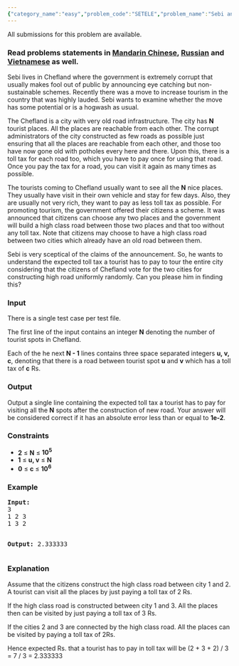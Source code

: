 ```yaml
---
{"category_name":"easy","problem_code":"SETELE","problem_name":"Sebi and the corrupt goverment","languages_supported":{"0":"ADA","1":"ASM","2":"BASH","3":"BF","4":"C","5":"C99 strict","6":"CAML","7":"CLOJ","8":"CLPS","9":"CPP 4.3.2","10":"CPP 4.9.2","11":"CPP14","12":"CS2","13":"D","14":"ERL","15":"FORT","16":"FS","17":"GO","18":"HASK","19":"ICK","20":"ICON","21":"JAVA","22":"JS","23":"LISP clisp","24":"LISP sbcl","25":"LUA","26":"NEM","27":"NICE","28":"NODEJS","29":"PAS fpc","30":"PAS gpc","31":"PERL","32":"PERL6","33":"PHP","34":"PIKE","35":"PRLG","36":"PYPY","37":"PYTH","38":"PYTH 3.4","39":"RUBY","40":"SCALA","41":"TCL","42":"TEXT"},"max_timelimit":1,"source_sizelimit":50000,"problem_author":"iscsi ","problem_tester":"kevinsogo","date_added":"15-11-2016","tags":{"0":"cook76","1":"easy","2":"iscsi","3":"union"},"editorial_url":"http://discuss.codechef.com/problems/SETELE","time":{"view_start_date":1479666600,"submit_start_date":1479666600,"visible_start_date":1479666600,"end_date":1735669800},"layout":"problem"}
---
```

<span class="solution-visible-txt">All submissions for this problem are available.</span><h3> Read problems statements in <a target="_blank" href="http://www.codechef.com/download/translated/COOK76/mandarin/SETELE.pdf">Mandarin Chinese</a>, <a target="_blank" href="http://www.codechef.com/download/translated/COOK76/russian/SETELE.pdf">Russian</a> and <a target="_blank" href="http://www.codechef.com/download/translated/COOK76/vietnamese/SETELE.pdf">Vietnamese</a> as well.</h3>

<p>Sebi lives in Chefland where the government is extremely corrupt that usually makes fool out of public by announcing eye catching but non-sustainable schemes. Recently there was a move to increase tourism in the country that was highly lauded. Sebi wants to examine whether the move has some potential or is a hogwash as usual.</p>

<p>The Chefland is a city with very old road infrastructure. The city has <b>N</b> tourist places. All the places are reachable from each other. The corrupt administrators of the city constructed as few roads as possible just ensuring that all the places are reachable from each other, and those too have now gone old with potholes every here and there. Upon this, there is a toll tax for each road too, which you have to pay once for using that road. Once you pay the tax for a road, you can visit it again as many times as possible.</p>

<p>The tourists coming to Chefland usually want to see all the <b>N</b> nice places. They usually have visit in their own vehicle and stay for few days. Also, they are usually not very rich, they want to pay as less toll tax as possible. For promoting tourism, the government offered their citizens a scheme. It was announced that citizens can choose any two places and the government will build a high class road between those two places and that too without any toll tax. Note that citizens may choose to have a high class road between two cities which already have an old road between them.</p>

<p>Sebi is very sceptical of the claims of the announcement. So, he wants to understand the expected toll tax a tourist has to pay to tour the entire city considering that the citizens of Chefland vote for the two cities for constructing high road uniformly randomly. Can you please him in finding this?</p>

<h3>Input</h3>
<p>There is a single test case per test file.</p>
<p>The first line of the input contains an integer <b>N</b> denoting the number of tourist spots in Chefland.</p>
<p>Each of the he next <b>N - 1</b> lines contains three space separated integers <b>u, v, c</b>, denoting that there is a road between tourist spot <b>u</b> and <b>v</b> which has a toll tax of <b>c</b> Rs.</p>

<h3>Output</h3>
<p>Output a single line containing the expected toll tax a tourist has to pay for visiting all the <b>N</b> spots after the construction of new road. Your answer will be considered correct if it has an absolute error less than or equal to <b>1e-2</b>.</p>

<h3>Constraints</h3>
<ul>
<li><b>2</b> ≤ <b>N</b> ≤ <b>10<sup>5</sup></b></li>
<li><b>1</b> ≤ <b>u, v</b> ≤ <b>N</b></li>
<li><b>0</b> ≤ <b>c</b> ≤ <b>10<sup>6</sup></b></li>
</ul>

<h3>Example</h3>
<pre><b>Input:</b>
3
1 2 3
1 3 2

<b>Output:</b>
2.333333
</pre>

<h3>Explanation</h3>
<p>Assume that the citizens construct the high class road between city 1 and 2. A tourist can visit all the places by just paying a toll tax of 2 Rs.</p>
<p>If the high class road is constructed between city 1 and 3. All the places then can be visited by just paying a toll tax of 3 Rs.</p>
<p>If the cities 2 and 3 are connected by the high class road. All the places can be visited by paying a toll tax of 2Rs. </p>
<p>Hence expected Rs. that a tourist has to pay in toll tax will be (2 + 3 + 2) / 3 = 7 / 3 = 2.333333</p>